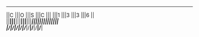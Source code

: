  ____ ____ ____ ____ _________ ____ ____ ____ ____   
||C |||O |||S |||C |||       |||1 |||3 |||3 |||6 ||  
||__|||__|||__|||__|||_______|||__|||__|||__|||__||  
|/__\|/__\|/__\|/__\|/_______\|/__\|/__\|/__\|/__\|  

